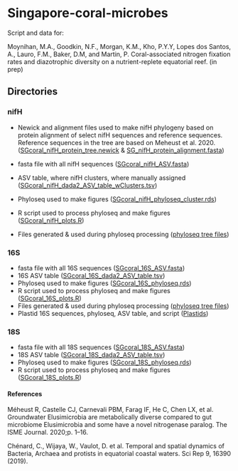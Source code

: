 # Singapore-coral-microbes

Script and data for: 

Moynihan, M.A., Goodkin, N.F., Morgan, K.M., Kho, P.Y.Y, Lopes dos Santos, A., Lauro, F.M., Baker, D.M, and Martin, P. Coral-associated nitrogen fixation rates and diazotrophic diversity on a nutrient-replete equatorial reef. (in prep)

## Directories

### nifH

* Newick and alignment files used to make nifH phylogeny based on protein alignment of select nifH sequences and reference sequences. Reference sequences in the tree are based on Meheust et al. 2020. ([SGcoral_nifH_protein_tree.newick](https://github.com/moyn413/Singapore-coral-microbes/tree/main/nifH/nifH_protein_phylogeny/SGcoral_nifH_protein_tree.newick) & [SG_nifH_protein_alignment.fasta](https://github.com/moyn413/Singapore-coral-microbes/tree/main/nifH/nifH_protein_phylogeny/SGcoral_nifH_protein_alignment.fasta))
* fasta file with all nifH sequences ([SGcoral_nifH_ASV.fasta](https://github.com/moyn413/Singapore-coral-microbes/blob/main/nifH/SG_nifH_ASV.fasta))
* ASV table, where nifH clusters, where manually assigned ([SGcoral_nifH_dada2_ASV_table_wClusters.tsv](https://github.com/moyn413/Singapore-coral-microbes/blob/main/nifH/SGcoral_nifH_dada2_ASV_table_wClusters.tsv))

* Phyloseq used to make figures ([SGcoral_nifH_phyloseq_cluster.rds](https://github.com/moyn413/Singapore-coral-microbes/blob/main/nifH/SGcoral_nifH_phyloseq_cluster.rds))
* R script used to process phyloseq and make figures ([SGcoral_nifH_plots.R](https://github.com/moyn413/Singapore-coral-microbes/blob/main/nifH/SGcoral_nifH_plots.R))
* Files generated & used during phyloseq processing ([phyloseq tree files](https://github.com/moyn413/Singapore-coral-microbes/tree/main/nifH/phyloseq%20tree%20files))

### 16S

* fasta file with all 16S sequences ([SGcoral_16S_ASV.fasta](https://github.com/moyn413/Singapore-coral-microbes/blob/main/16S/SGcoral_16S_ASV.fasta))
* 16S ASV table ([SGcoral_16S_dada2_ASV_table.tsv](https://github.com/moyn413/Singapore-coral-microbes/blob/main/16S/SGcoral_16S_dada2_ASV_table.tsv))
* Phyloseq used to make figures ([SGcoral_16S_phyloseq.rds](https://github.com/moyn413/Singapore-coral-microbes/blob/main/16S/SGcoral_16S_phyloseq.rds))
* R script used to process phyloseq and make figures ([SGcoral_16S_plots.R](https://github.com/moyn413/Singapore-coral-microbes/blob/main/16S/SGcoral_16S_plots.R))
* Files generated & used during phyloseq processing ([phyloseq tree files](https://github.com/moyn413/Singapore-coral-microbes/tree/main/16S/phyloseq%20tree%20files))
* Plastid 16S sequences, phyloseq, ASV table, and script ([Plastids](https://github.com/moyn413/Singapore-coral-microbes/tree/main/16S/Plastids))

### 18S 

* fasta file with all 18S sequences ([SGcoral_18S_ASV.fasta](https://github.com/moyn413/Singapore-coral-microbes/blob/main/18S/SGcoral_18S_ASV.fasta))
* 18S ASV table ([SGcoral_18S_dada2_ASV_table.tsv](https://github.com/moyn413/Singapore-coral-microbes/blob/main/18S/SGcoral_18S_dada2_ASV_table.tsv))
* Phyloseq used to make figures ([SGcoral_18S_phyloseq.rds](https://github.com/moyn413/Singapore-coral-microbes/blob/main/18S/SGcoral_18S_phyloseq.rds))
* R script used to process phyloseq and make figures ([SGcoral_18S_plots.R](https://github.com/moyn413/Singapore-coral-microbes/blob/main/18S/SGcoral_18S_plots.R))



#### References
Méheust R, Castelle CJ, Carnevali PBM, Farag IF, He C, Chen LX, et al. Groundwater Elusimicrobia are metabolically diverse compared to gut microbiome Elusimicrobia and some have a novel nitrogenase paralog. The ISME Journal. 2020;p. 1–16.

Chénard, C., Wijaya, W., Vaulot, D. et al. Temporal and spatial dynamics of Bacteria, Archaea and protists in equatorial coastal waters. Sci Rep 9, 16390 (2019). 
